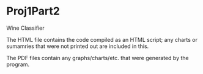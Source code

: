 Proj1Part2
==========

Wine Classifier


The HTML file contains the code compiled as an HTML script; any charts or sumamries that were not printed out are included in this.

The PDF files contain any graphs/charts/etc. that were generated by the program.
